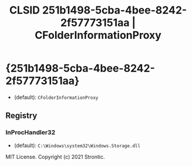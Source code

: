 ﻿---
title: "CLSID 251b1498-5cba-4bee-8242-2f57773151aa | CFolderInformationProxy"
excerpt: What is COM-Object CLSID 251b1498-5cba-4bee-8242-2f57773151aa?
---

# {251b1498-5cba-4bee-8242-2f57773151aa}

* (default): `CFolderInformationProxy`

## Registry


### InProcHandler32

* (default): `C:\Windows\system32\Windows.Storage.dll`

MIT License. Copyright (c) 2021 Strontic.


